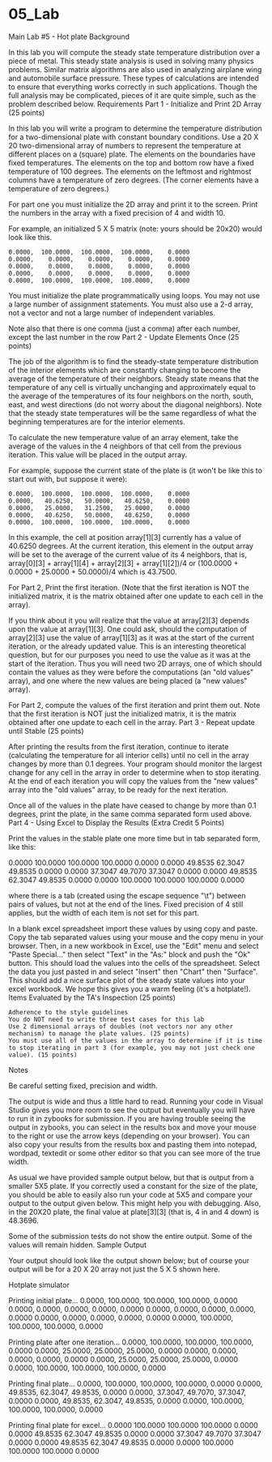 # 05_Lab

Main Lab #5 - Hot plate
Background

In this lab you will compute the steady state temperature distribution over a piece of metal. This steady state analysis is used in solving many physics problems. Similar matrix algorithms are also used in analyzing airplane wing and automobile surface pressure. These types of calculations are intended to ensure that everything works correctly in such applications. Though the full analysis may be complicated, pieces of it are quite simple, such as the problem described below.
Requirements
Part 1 - Initialize and Print 2D Array (25 points)

In this lab you will write a program to determine the temperature distribution for a two-dimensional plate with constant boundary conditions. Use a 20 X 20 two-dimensional array of numbers to represent the temperature at different places on a (square) plate. The elements on the boundaries have fixed temperatures. The elements on the top and bottom row have a fixed temperature of 100 degrees. The elements on the leftmost and rightmost columns have a temperature of zero degrees. (The corner elements have a temperature of zero degrees.)

For part one you must initialize the 2D array and print it to the screen. Print the numbers in the array with a fixed precision of 4 and width 10.

For example, an initialized 5 X 5 matrix (note: yours should be 20x20) would look like this.

    0.0000,  100.0000,  100.0000,  100.0000,    0.0000
    0.0000,    0.0000,    0.0000,    0.0000,    0.0000
    0.0000,    0.0000,    0.0000,    0.0000,    0.0000
    0.0000,    0.0000,    0.0000,    0.0000,    0.0000
    0.0000,  100.0000,  100.0000,  100.0000,    0.0000

You must initialize the plate programmatically using loops. You may not use a large number of assignment statements. You must also use a 2-d array, not a vector and not a large number of independent variables.

Note also that there is one comma (just a comma) after each number, except the last number in the row
Part 2 - Update Elements Once (25 points)

The job of the algorithm is to find the steady-state temperature distribution of the interior elements which are constantly changing to become the average of the temperature of their neighbors. Steady state means that the temperature of any cell is virtually unchanging and approximately equal to the average of the temperatures of its four neighbors on the north, south, east, and west directions (do not worry about the diagonal neighbors). Note that the steady state temperatures will be the same regardless of what the beginning temperatures are for the interior elements.

To calculate the new temperature value of an array element, take the average of the values in the 4 neighbors of that cell from the previous iteration. This value will be placed in the output array.

For example, suppose the current state of the plate is (it won't be like this to start out with, but suppose it were):

    0.0000,  100.0000,  100.0000,  100.0000,    0.0000
    0.0000,   40.6250,   50.0000,   40.6250,    0.0000
    0.0000,   25.0000,   31.2500,   25.0000,    0.0000
    0.0000,   40.6250,   50.0000,   40.6250,    0.0000
    0.0000,  100.0000,  100.0000,  100.0000,    0.0000

In this example, the cell at position array[1][3] currently has a value of 40.6250 degrees. At the current iteration, this element in the output array will be set to the average of the current value of its 4 neighbors, that is, array[0][3] + array[1][4] + array[2][3] + array[1][2])/4 or (100.0000 + 0.0000 + 25.0000 + 50.0000)/4 which is 43.7500.

For Part 2, Print the first iteration. (Note that the first iteration is NOT the initialized matrix, it is the matrix obtained after one update to each cell in the array).

If you think about it you will realize that the value at array[2][3] depends upon the value at array[1][3]. One could ask, should the computation of array[2][3] use the value of array[1][3] as it was at the start of the current iteration, or the already updated value. This is an interesting theoretical question, but for our purposes you need to use the value as it was at the start of the iteration. Thus you will need two 2D arrays, one of which should contain the values as they were before the computations (an "old values" array), and one where the new values are being placed (a "new values" array).

For Part 2, compute the values of the first iteration and print them out. Note that the first iteration is NOT just the initialized matrix, it is the matrix obtained after one update to each cell in the array.
Part 3 - Repeat update until Stable (25 points)

After printing the results from the first iteration, continue to iterate (calculating the temperature for all interior cells) until no cell in the array changes by more than 0.1 degrees. Your program should monitor the largest change for any cell in the array in order to determine when to stop iterating. At the end of each iteration you will copy the values from the "new values" array into the "old values" array, to be ready for the next iteration.

Once all of the values in the plate have ceased to change by more than 0.1 degrees, print the plate, in the same comma separated form used above.
Part 4 - Using Excel to Display the Results (Extra Credit 5 Points)

Print the values in the stable plate one more time but in tab separated form, like this:

0.0000    100.0000    100.0000    100.0000    0.0000
0.0000    49.8535 62.3047 49.8535 0.0000
0.0000    37.3047 49.7070 37.3047 0.0000
0.0000    49.8535 62.3047 49.8535 0.0000
0.0000    100.0000    100.0000    100.0000    0.0000

where there is a tab (created using the escape sequence "\t") between pairs of values, but not at the end of the lines. Fixed precision of 4 still applies, but the width of each item is not set for this part.

In a blank excel spreadsheet import these values by using copy and paste. Copy the tab separated values using your mouse and the copy menu in your browser. Then, in a new workbook in Excel, use the "Edit" menu and select "Paste Special..." then select "Text" in the "As:" block and push the "Ok" button. This should load the values into the cells of the spreadsheet. Select the data you just pasted in and select "Insert" then "Chart" then "Surface". This should add a nice surface plot of the steady state values into your excel workbook. We hope this gives you a warm feeling (it's a hotplate!).
Items Evaluated by the TA's Inspection (25 points)

    Adherence to the style guidelines
    You do NOT need to write three test cases for this lab
    Use 2 dimensional arrays of doubles (not vectors nor any other mechanism) to manage the plate values. (25 points)
    You must use all of the values in the array to determine if it is time to stop iterating in part 3 (for example, you may not just check one value). (15 points)

Notes

Be careful setting fixed, precision and width.

The output is wide and thus a little hard to read. Running your code in Visual Studio gives you more room to see the output but eventually you will have to run it in zybooks for submission. If you are having trouble seeing the output in zybooks, you can select in the results box and move your mouse to the right or use the arrow keys (depending on your browser). You can also copy your results from the results box and pasting them into notepad, wordpad, textedit or some other editor so that you can see more of the true width.

As usual we have provided sample output below, but that is output from a smaller 5X5 plate. If you correctly used a constant for the size of the plate, you should be able to easily also run your code at 5X5 and compare your output to the output given below. This might help you with debugging. Also, in the 20X20 plate, the final value at plate[3][3] (that is, 4 in and 4 down) is 48.3696.

Some of the submission tests do not show the entire output. Some of the values will remain hidden.
Sample Output

Your output should look like the output shown below; but of course your output will be for a 20 X 20 array not just the 5 X 5 shown here.

Hotplate simulator

Printing initial plate...
    0.0000,  100.0000,  100.0000,  100.0000,    0.0000
    0.0000,    0.0000,    0.0000,    0.0000,    0.0000
    0.0000,    0.0000,    0.0000,    0.0000,    0.0000
    0.0000,    0.0000,    0.0000,    0.0000,    0.0000
    0.0000,  100.0000,  100.0000,  100.0000,    0.0000

Printing plate after one iteration...
    0.0000,  100.0000,  100.0000,  100.0000,    0.0000
    0.0000,   25.0000,   25.0000,   25.0000,    0.0000
    0.0000,    0.0000,    0.0000,    0.0000,    0.0000
    0.0000,   25.0000,   25.0000,   25.0000,    0.0000
    0.0000,  100.0000,  100.0000,  100.0000,    0.0000

Printing final plate...
    0.0000,  100.0000,  100.0000,  100.0000,    0.0000
    0.0000,   49.8535,   62.3047,   49.8535,    0.0000
    0.0000,   37.3047,   49.7070,   37.3047,    0.0000
    0.0000,   49.8535,   62.3047,   49.8535,    0.0000
    0.0000,  100.0000,  100.0000,  100.0000,    0.0000

Printing final plate for excel...
0.0000    100.0000    100.0000    100.0000    0.0000
0.0000    49.8535 62.3047 49.8535 0.0000
0.0000    37.3047 49.7070 37.3047 0.0000
0.0000    49.8535 62.3047 49.8535 0.0000
0.0000    100.0000    100.0000    100.0000    0.0000
